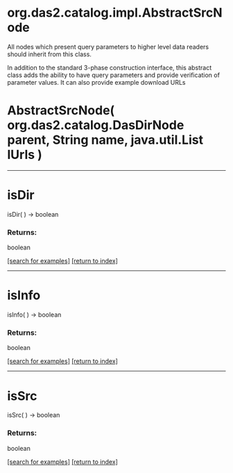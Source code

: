 # org.das2.catalog.impl.AbstractSrcNode

All nodes which present query parameters to higher level data readers should
 inherit from this class.
 
 In addition to the standard 3-phase construction interface, this abstract
 class adds the ability to have query parameters and provide verification
 of parameter values.  It can also provide example download URLs

# AbstractSrcNode( org.das2.catalog.DasDirNode parent, String name, java.util.List lUrls )


***
<a name="isDir"></a>
# isDir
isDir(  ) &rarr; boolean



### Returns:
boolean


<a href="https://github.com/autoplot/dev/search?q=isDir&unscoped_q=isDir">[search for examples]</a>
<a href="https://github.com/autoplot/documentation/blob/master/javadoc/index-all.md">[return to index]</a>

***
<a name="isInfo"></a>
# isInfo
isInfo(  ) &rarr; boolean



### Returns:
boolean


<a href="https://github.com/autoplot/dev/search?q=isInfo&unscoped_q=isInfo">[search for examples]</a>
<a href="https://github.com/autoplot/documentation/blob/master/javadoc/index-all.md">[return to index]</a>

***
<a name="isSrc"></a>
# isSrc
isSrc(  ) &rarr; boolean



### Returns:
boolean


<a href="https://github.com/autoplot/dev/search?q=isSrc&unscoped_q=isSrc">[search for examples]</a>
<a href="https://github.com/autoplot/documentation/blob/master/javadoc/index-all.md">[return to index]</a>

